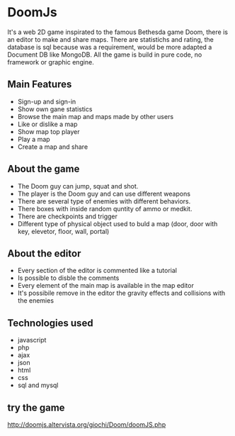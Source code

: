 # DoomJs
It's a web 2D game inspirated to the famous Bethesda game Doom, there is an editor to make and share maps. 
There are statistichs and rating, the database is sql because was a requirement, would be more adapted a Document DB like MongoDB.
All the game is build in pure code, no framework or graphic engine.

## Main Features
* Sign-up and sign-in
* Show own gane statistics
* Browse the main map and maps made by other users
* Like or dislike a map
* Show map top player
* Play a map
* Create a map and share

## About the game
* The Doom guy can jump, squat and shot.
* The player is the Doom guy and can use different weapons
* There are several type of enemies with different behaviors.
* There boxes with inside random quntity of ammo or medkit.
* There are checkpoints and trigger
* Different type of physical object used to buld a map (door, door with key, elevetor, floor, wall, portal)

## About the editor
* Every section of the editor is commented like a tutorial
* Is possible to disble the comments
* Every element of the main map is available in the map editor
* It's possibile remove in the editor the gravity effects and collisions with the enemies

## Technologies used
* javascript
* php
* ajax
* json
* html
* css
* sql and mysql

## try the game
http://doomjs.altervista.org/giochi/Doom/doomJS.php

